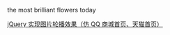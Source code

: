 the most brilliant flowers today

[ jQuery 实现图片轮播效果（仿 QQ 商城首页、天猫首页）](http://blog.csdn.net/lovesomnus/article/details/24229569)
